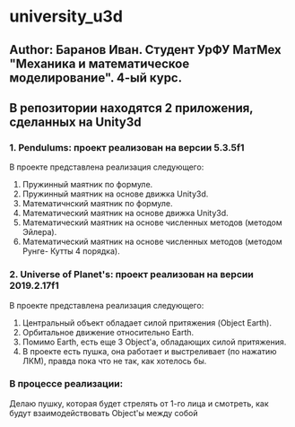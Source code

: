 # university_u3d
## Author: Баранов Иван. Студент УрФУ МатМех "Механика и математическое моделирование". 4-ый курс.

## В репозитории находятся 2 приложения, сделанных на Unity3d
### 1. Pendulums: проект реализован на версии 5.3.5f1
В проекте представлена реализация следующего:
1. Пружинный маятник по формуле.
2. Пружинный маятник на основе движка Unity3d.
3. Математичнский маятник по формуле.
4. Математический маятник на основе движка Unity3d.
5. Математический маятник на основе численных методов (методом Эйлера).
6. Математический маятник на основе численных методов (методом Рунге- Кутты 4 порядка).
### 2. Universe of Planet's: проект реализован на версии 2019.2.17f1
В проекте представлена реализация следующего:
1. Центральный объект обладает силой притяжения (Object Earth).
2. Орбитальное движение относительно Earth.
3. Помимо Earth, есть еще 3 Object'а, обладающих силой притяжения.
4. В проекте есть пушка, она работает и выстреливает (по нажатию ЛКМ), правда пока что не так, как хотелось бы. 
### В процессе реализации:
Делаю пушку, которая будет стрелять от 1-го лица и смотреть, как будут взаимодействовать Object'ы между собой
